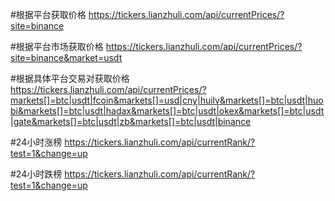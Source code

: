 

#根据平台获取价格
https://tickers.lianzhuli.com/api/currentPrices/?site=binance

#根据平台市场获取价格
https://tickers.lianzhuli.com/api/currentPrices/?site=binance&market=usdt

#根据具体平台交易对获取价格
https://tickers.lianzhuli.com/api/currentPrices/?markets[]=btc|usdt|fcoin&markets[]=usd|cny|huilv&markets[]=btc|usdt|huobi&markets[]=btc|usdt|hadax&markets[]=btc|usdt|okex&markets[]=btc|usdt|gate&markets[]=btc|usdt|zb&markets[]=btc|usdt|binance

#24小时涨榜
https://tickers.lianzhuli.com/api/currentRank/?test=1&change=up

#24小时跌榜
https://tickers.lianzhuli.com/api/currentRank/?test=1&change=up